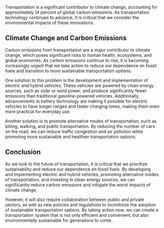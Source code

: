 
Transportation is a significant contributor to climate change, accounting for approximately 14 percent of global carbon emissions. As transportation technology continues to advance, it is critical that we consider the environmental impacts of these innovations.

Climate Change and Carbon Emissions
-----------------------------------

Carbon emissions from transportation are a major contributor to climate change, which poses significant risks to human health, ecosystems, and global economies. As carbon emissions continue to rise, it is becoming increasingly urgent that we take action to reduce our dependence on fossil fuels and transition to more sustainable transportation options.

One solution to this problem is the development and implementation of electric and hybrid vehicles. These vehicles are powered by clean energy sources, such as solar or wind power, and produce significantly fewer emissions than traditional gasoline-powered vehicles. Additionally, advancements in battery technology are making it possible for electric vehicles to have longer ranges and faster charging times, making them even more practical for everyday use.

Another solution is to promote alternative modes of transportation, such as biking, walking, and public transportation. By reducing the number of cars on the road, we can reduce traffic congestion and air pollution while promoting more sustainable and healthier transportation options.

Conclusion
----------

As we look to the future of transportation, it is critical that we prioritize sustainability and reduce our dependence on fossil fuels. By developing and implementing electric and hybrid vehicles, promoting alternative modes of transportation, and investing in clean energy sources, we can significantly reduce carbon emissions and mitigate the worst impacts of climate change.

However, it will also require collaboration between public and private sectors, as well as new policies and regulations to incentivize the adoption of sustainable transportation options. By taking action now, we can create a transportation system that is not only efficient and convenient, but also environmentally sustainable for generations to come.

